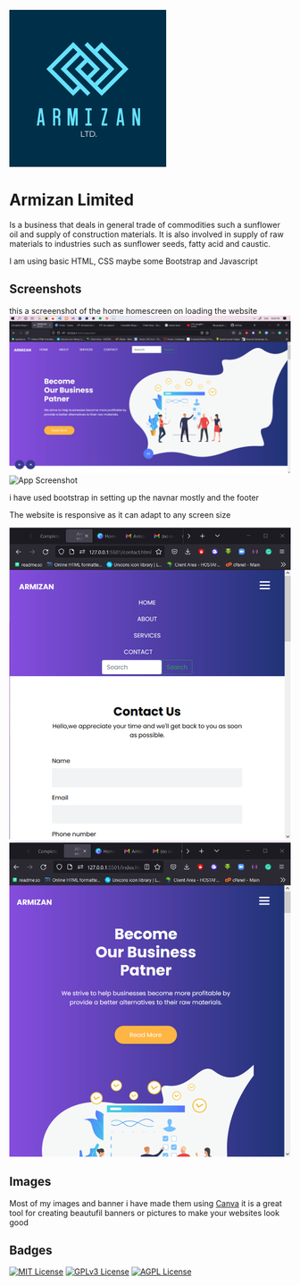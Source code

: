 

![Logo](images/logo.png)


# Armizan Limited 

Is a business that deals in general trade of commodities such a sunflower oil and supply of construction  materials.
It is also involved in supply of raw materials to industries such as sunflower seeds, fatty acid and caustic.

I am using basic HTML, CSS maybe some Bootstrap and Javascript


## Screenshots

this a screeenshot of the home homescreen on loading the website 
![App Screenshot](images/screenshots/home.png)
![App Screenshot](images/screenshots.about.png)

i have used bootstrap in setting up the navnar mostly and the footer

The website is responsive as it can adapt to any screen size

![App Screenshot](images/screenshots/responsive.png)
![App Screenshot](images/screenshots/responsive2.png)

## Images
Most of my images and banner i have made them using [Canva](https://www.canva.com/) it is a great tool for creating beautufil banners or pictures to make your websites look good

## Badges


[![MIT License](https://img.shields.io/badge/License-MIT-green.svg)](https://choosealicense.com/licenses/mit/)
[![GPLv3 License](https://img.shields.io/badge/License-GPL%20v3-yellow.svg)](https://opensource.org/licenses/)
[![AGPL License](https://img.shields.io/badge/license-AGPL-blue.svg)](http://www.gnu.org/licenses/agpl-3.0)
